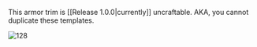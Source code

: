 
This armor trim is [[Release 1.0.0|currently]] uncraftable. AKA, you cannot duplicate these templates.

![128](https://i.imgur.com/vUPjivs.png)

